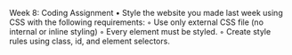 Week 8: Coding Assignment
    • Style the website you made last week using CSS 
    with the following requirements:
        ◦ Use only external CSS file (no internal or inline styling)
        ◦ Every element must be styled.
        ◦ Create style rules using class, id, and element selectors.
